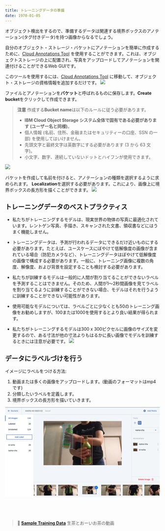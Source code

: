 ```yaml
---
title: トレーニングデータの準備
date: 1970-01-05
---
```

オブジェクト検出をするので、準備するデータは関連する境界ボックスのアノテーション(タグ付きデータ)を持つ画像からなるでしょう。

自分のオブジェクト・ストレージ・バケットにアノテーションを簡単に作成するために、[Cloud Annotations Tool](https://cloud.annotations.ai) を使用することができます。これは、オブジェクトストレージの上に配置され、写真をアップロードしてアノテーションを関連付けることができるWeb GUIです。

このツールを使用するには、[Cloud Annotations Tool](https://cloud.annotations.ai) に移動して、オブジェクト・ストレージの資格情報を追加するだけです。
![](https://d2mxuefqeaa7sj.cloudfront.net/s_E7D1C1E8D801F89315B72C10AD83AE795982C7EB84F7BA48CECD8A576B02D6CC_1539807682825_Screen+Shot+2018-10-17+at+4.21.05+PM.png)

ファイルとアノテーションを**バケット**と呼ばれるものに保存します。**Create bucket**をクリックして作成できます。
>**注意** 作成する**Bucket name**は以下のルールに従う必要があります。
>- **IBM Cloud Object Storage システム全体で固有である必要があります (ユーザー名と同様)**。
>- 個人情報 (名前、住所、金融またはセキュリティーの口座、SSN の一部) を使用してはいけません。
>- 先頭文字と最終文字は英数字にする必要があります (3 から 63 文字)。
>- 小文字、数字、連続していないドットとハイフンが使用できます。 <br/>

![](assets/create_bucket.png)

バケットを作成して名前を付けると、アノテーションの種類を選択するように求められます。 **Localization**を選択する必要があります。これにより、画像上に境界ボックスの長方形を描くことができます。
![](assets/type_prompt.png)

## トレーニングデータのベストプラクティス

* 私たちがトレーニングするモデルは、現実世界の物体の写真に最適化されています。レントゲン写真、手描き、スキャンされた文書、領収書などにはうまく機能しません。

* トレーニングデータは、予測が行われるデータにできるだけ近いものにする必要があります。たとえば、ユースケースにぼやけて低解像度の画像が含まれている場合（防犯カメラなど）、トレーニングデータはぼやけて低解像度の画像で構成する必要があります。一般に、トレーニング画像に複数の角度、解像度、および背景を設定することも検討する必要があります。

* 私たちが訓練するモデルは一般的に人間が割り当てることができないラベルを予測することはできません。そのため、人間が1〜2秒間画像を見てラベルを割り当てるように訓練することができない場合、モデルはそれを行うように訓練することができない可能性があります。

* 使用可能なモデルについては、ラベルごとに少なくとも50のトレーニング画像をお勧めしますが、100または1000を使用するとより良い結果が得られます。

* 私たちがトレーニングするモデルは300 x 300ピクセルに画像のサイズを変更するので、ある寸法が他の寸法よりもはるかに長い画像でモデルを訓練するときには注意が必要です。
![](assets/image_shrink.png)

## データにラベルづけを行う
イメージにラベルをつける方法:
1. 動画または多くの画像をアップロードします。(動画のフォーマットはmp4です)
2. 分類したいラベルを定義します。
3. 境界ボックスの長方形を描いていきます。

![](assets/oiocha-namacha.png)

## &nbsp;
> **📁 [Sample Training Data](https://ibm.box.com/v/ocha-training)** 生茶とおーいお茶の動画
